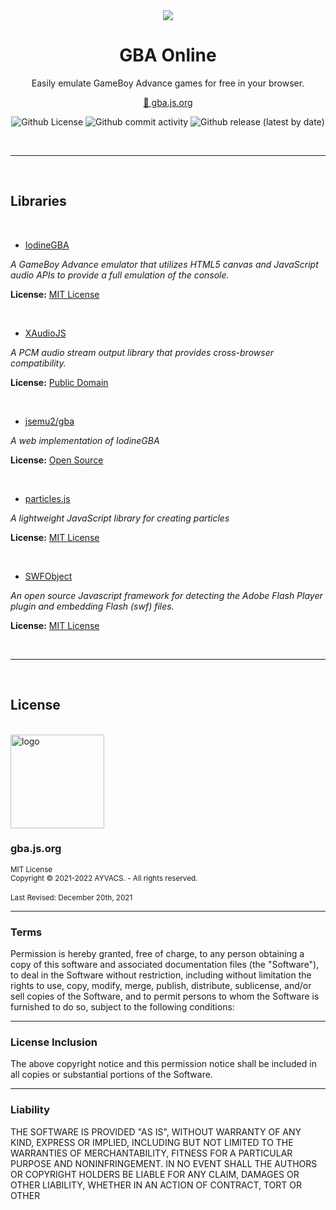 <!--

GBA ONLINE;  GBA.JS.ORG;  "Online GameBoy Advance Emulator"
Copyright (C) 2021-present AYVACS
Licensed under the MIT License (view LICENSE.md for more information)

-->

<div align="center">
  <img src="https://raw.githubusercontent.com/ayvacs/gba.js.org/gh-pages/assets/images/readme-card.png">

  <h1 align="center">GBA Online</h1>
  <p align="center">Easily emulate GameBoy Advance games for free in your browser.</p>

  <p align="center"><a target="_blank" href="https://gba.js.org">🔗 gba.js.org</a></p>

  <p align="center">
    <img alt="Github License" src="https://img.shields.io/badge/LICENSE-MIT-blue?style=for-the-badge">
    <img alt="Github commit activity" src="https://img.shields.io/github/commit-activity/m/ayvacs/gba.js.org?style=for-the-badge">
    <img alt="Github release (latest by date)" src="https://img.shields.io/github/v/release/ayvacs/gba.js.org?style=for-the-badge">
  </p>
</div>

<br>

---

<br>

## Libraries

<br>

* [IodineGBA](https://github.com/taisel/IodineGBA)

*A GameBoy Advance emulator that utilizes HTML5 canvas and JavaScript audio APIs to provide a full emulation of the console.*

**License:** [MIT License](https://choosealicense.com/licenses/mit/)

<br>

* [XAudioJS](https://github.com/taisel/XAudioJS)

*A PCM audio stream output library that provides cross-browser compatibility.*

**License:** [Public Domain](https://github.com/taisel/XAudioJS/blob/master/README.md)

<br>

* [jsemu2/gba](https://github.com/jsemu2/gba)

*A web implementation of IodineGBA*

**License:** [Open Source](https://github.com/jsemu2/gba)

<br>

* [particles.js](https://github.com/VincentGarreau/particles.js/)

*A lightweight JavaScript library for creating particles*

**License:** [MIT License](https://choosealicense.com/licenses/mit/)

<br>

* [SWFObject](http://code.google.com/p/swfobject/)

*An open source Javascript framework for detecting the Adobe Flash Player plugin and embedding Flash (swf) files.*

**License:** [MIT License](https://github.com/swfobject/swfobject/blob/master/LICENSE)

<br>

---

<br>

## License

<br>

<img width="150" height="150" src="https://raw.githubusercontent.com/ayvacs/gba.js.org/gh-pages/assets/images/macos-11x/apple-touch-icon.png" alt="logo">
<br>
<h3>gba.js.org</h3>
<sup>MIT License</sup>
<br>
<sup>Copyright © 2021-2022 AYVACS. - All rights reserved.</sup>
<br> <br>
<sup>Last Revised: December 20th, 2021</sup>

---

### Terms
Permission is hereby granted, free of charge, to any person obtaining a copy of this software and associated documentation files (the "Software"), to deal in the Software without restriction, including without limitation the rights to use, copy, modify, merge, publish, distribute, sublicense, and/or sell copies of the Software, and to permit persons to whom the Software is furnished to do so, subject to the following conditions:

---

### License Inclusion
The above copyright notice and this permission notice shall be included in all copies or substantial portions of the Software.

---

### Liability
THE SOFTWARE IS PROVIDED "AS IS", WITHOUT WARRANTY OF ANY KIND, EXPRESS OR IMPLIED, INCLUDING BUT NOT LIMITED TO THE WARRANTIES OF MERCHANTABILITY, FITNESS FOR A PARTICULAR PURPOSE AND NONINFRINGEMENT. IN NO EVENT SHALL THE AUTHORS OR COPYRIGHT HOLDERS BE LIABLE FOR ANY CLAIM, DAMAGES OR OTHER LIABILITY, WHETHER IN AN ACTION OF CONTRACT, TORT OR OTHER

